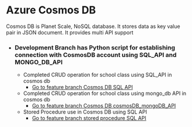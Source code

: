 # Azure Cosmos DB
Cosmos DB is Planet Scale, NoSQL database. It stores data as key value pair in JSON document. It provides multi API support

* ### Development Branch has Python script for establishing connection with CosmosDB account using SQL_API and MONGO_DB_API
  * Completed CRUD operation for school class using SQL_API in cosmos db
    * [Go to feature branch Cosmos DB SQL API](https://github.com/saileshchauhan/CosmosDB/tree/cosmosdb_SQLAPI)
  * Completed CRUD operation for school class using mongo_db API in cosmos db
    * [Go to feature branch Cosmos DB cosmosDB_mongoDB_API](https://github.com/saileshchauhan/CosmosDB/tree/cosmosDB_mongoDB_API)
  * Stored Procedure use in Cosmos DB using SQL API
    * [Go to feature branch stored procedure SQL API](https://github.com/saileshchauhan/AzureCosmosDB/tree/stored_procedure_SQLAPI)
 

